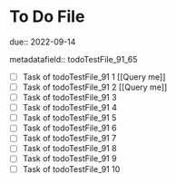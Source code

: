 # To Do File

due:: 2022-09-14

metadatafield:: todoTestFile_91_65

- [ ] Task of todoTestFile_91 1 [[Query me]]
- [ ] Task of todoTestFile_91 2 [[Query me]]
- [ ] Task of todoTestFile_91 3
- [ ] Task of todoTestFile_91 4
- [ ] Task of todoTestFile_91 5
- [ ] Task of todoTestFile_91 6
- [ ] Task of todoTestFile_91 7
- [ ] Task of todoTestFile_91 8
- [ ] Task of todoTestFile_91 9
- [ ] Task of todoTestFile_91 10